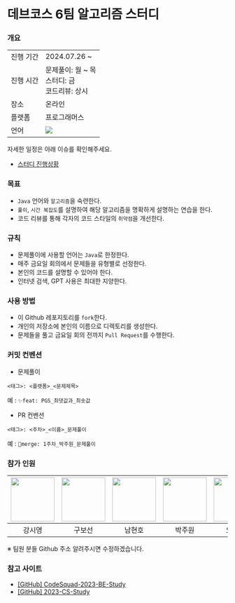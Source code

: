 # 데브코스 6팀 알고리즘 스터디

### 개요

<table>
    <tr>
        <td>진행 기간</td>
        <td>2024.07.26 ~ </td>
    </tr>
    <tr>
        <td>진행 시간</td>
        <td>문제풀이: 월 ~ 목<br>스터디: 금<br>코드리뷰: 상시</td>
    </tr>
    <tr>
        <td>장소</td>
        <td>온라인</td>
    </tr>
    <tr>
        <td>플랫폼</td>
        <td>프로그래머스</td>
    </tr>
    <tr>
        <td>언어</td>
        <td><img src="https://img.shields.io/badge/Java-FC4C02?style=flat&logo=OpenJDK&logoColor=white"/></td>
</table>

자세한 일정은 아래 이슈를 확인해주세요.

- [스터디 진행상황](https://github.com/juwon-code/programmers-algorithm-team-study/issues/1)

### 목표

- `Java` 언어와 `알고리즘`을 숙련한다.
- `풀이`, `시간 복잡도`를 설명하여 해당 알고리즘을 명확하게 설명하는 연습을 한다.
- 코드 리뷰를 통해 각자의 코드 스타일의 `취약점`을 개선한다.

### 규칙

- 문제풀이에 사용할 언어는 `Java`로 한정한다.
- 매주 금요일 회의에서 문제들을 유형별로 선정한다.
- 본인의 코드를 설명할 수 있어야 한다.
- 인터넷 검색, GPT 사용은 최대한 지양한다.

### 사용 방법

- 이 Github 레포지토리를 `fork`한다.
- 개인의 저장소에 본인의 이름으로 디렉토리를 생성한다.
- 문제들을 풀고 금요일 회의 전까지 `Pull Request`를 수행한다.

### 커밋 컨벤션

- 문제풀이

```
<태그>: <플랫폼>_<문제제목>
```
예 : `✨feat: PGS_최댓값과_최솟값`

- PR 컨벤션

```
<태그>: <주차>_<이름>_문제풀이
```
예 : `🔀merge: 1주차_박주원_문제풀이`

### 참가 인원

|<a href="https://github.com/Si-rauis"><img src="https://avatars.githubusercontent.com/u/176664628?v=4" width="100px"></a>|<a href="https://github.com/milkioiy"><img src="https://avatars.githubusercontent.com/u/93613157?v=4" width="100px"></a>|<a href="https://github.com/namhyeonh0"><img src="https://avatars.githubusercontent.com/u/143480257?v=4" width="100px"></a>|<a href="https://github.com/juwon-code"><img src="https://avatars.githubusercontent.com/u/153498069?v=4" width="100px"></a>|<a href="https://github.com/iam52"><img src="https://avatars.githubusercontent.com/u/131854898?v=4" width="100px"></a>|<a href="https://github.com/asklas"><img src="https://avatars.githubusercontent.com/u/121223022?v=4" width="100px"></a>|
|:---:|:---:|:---:|:---:|:---:|:---:|
|강시영|구보선|남현호|박주원|오익수|임재영|


※ 팀원 분들 Github 주소 알려주시면 수정하겠습니다.

### 참고 사이트

- [[GitHub] CodeSquad-2023-BE-Study](https://github.com/CodeSquad-2023-BE-Study/Algorithm-Study?tab=readme-ov-file)
- [[GitHub] 2023-CS-Study](https://github.com/devSquad-study/2023-CS-Study)
